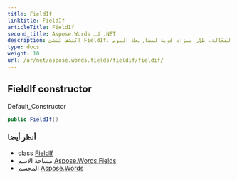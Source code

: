 ```yaml
---
title: FieldIf
linktitle: FieldIf
articleTitle: FieldIf
second_title: Aspose.Words لـ .NET
description: اكتشف مُنشئ FieldIf، الحل الأمثل للتكامل السلس والبرمجة الفعّالة. طوّر ميزات قوية لمشاريعك اليوم!
type: docs
weight: 10
url: /ar/net/aspose.words.fields/fieldif/fieldif/
---
```

## FieldIf constructor

Default_Constructor

```csharp
public FieldIf()
```

### أنظر أيضا

* class [FieldIf](../)
* مساحة الاسم [Aspose.Words.Fields](../../../aspose.words.fields/)
* المجسم [Aspose.Words](../../../)
